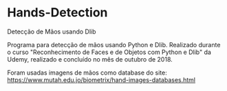 # Hands-Detection
Detecção de Mãos usando Dlib

Programa para detecção de mãos usando Python e Dlib. Realizado durante o curso "Reconhecimento de Faces e de Objetos com Python e Dlib" da Udemy, realizado e concluído no mês de outubro de 2018.

Foram usadas imagens de mãos como database do site:  https://www.mutah.edu.jo/biometrix/hand-images-databases.html
